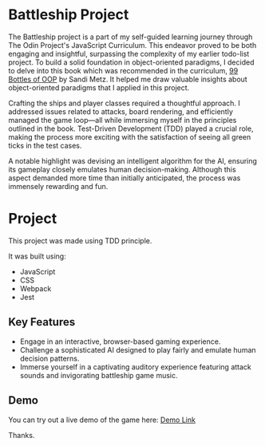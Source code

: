 # Battleship Project

The Battleship project is a part of my self-guided learning journey through The Odin Project's JavaScript Curriculum. This endeavor proved to be both engaging and insightful, surpassing the complexity of my earlier todo-list project. To build a solid foundation in object-oriented paradigms, I decided to delve into this book which was recommended in the curriculum, [99 Bottles of OOP](https://sandimetz.com/99bottles) by Sandi Metz. It helped me draw valuable insights about object-oriented paradigms that I applied in this project.

Crafting the ships and player classes required a thoughtful approach. I addressed issues related to attacks, board rendering, and efficiently managed the game loop—all while immersing myself in the principles outlined in the book. Test-Driven Development (TDD) played a crucial role, making the process more exciting with the satisfaction of seeing all green ticks in the test cases.

A notable highlight was devising an intelligent algorithm for the AI, ensuring its gameplay closely emulates human decision-making. Although this aspect demanded more time than initially anticipated, the process was immensely rewarding and fun.

# Project

This project was made using TDD principle.

It was built using:

- JavaScript
- CSS
- Webpack
- Jest

## Key Features

- Engage in an interactive, browser-based gaming experience.
- Challenge a sophisticated AI designed to play fairly and emulate human decision patterns.
- Immerse yourself in a captivating auditory experience featuring attack sounds and invigorating battleship game music.

## Demo

You can try out a live demo of the game here: [Demo Link](https://roopxx.github.io/battleship/)

Thanks.
